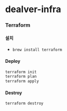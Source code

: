 # dealver-infra

### Terraform

#### 설치

- `brew install terraform`

#### Deploy

```bash
terraform init
terraform plan
terraform apply
```

#### Destroy

```bash
terraform destroy
```